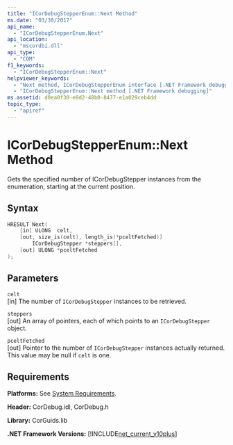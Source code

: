 ```yaml
---
title: "ICorDebugStepperEnum::Next Method"
ms.date: "03/30/2017"
api_name: 
  - "ICorDebugStepperEnum.Next"
api_location: 
  - "mscordbi.dll"
api_type: 
  - "COM"
f1_keywords: 
  - "ICorDebugStepperEnum::Next"
helpviewer_keywords: 
  - "Next method, ICorDebugStepperEnum interface [.NET Framework debugging]"
  - "ICorDebugStepperEnum::Next method [.NET Framework debugging]"
ms.assetid: d0ea0f30-e8d2-48b0-8477-e1a029ceb4dd
topic_type: 
  - "apiref"
---
```

# ICorDebugStepperEnum::Next Method
Gets the specified number of ICorDebugStepper instances from the enumeration, starting at the current position.  
  
## Syntax  
  
```cpp  
HRESULT Next(  
    [in] ULONG  celt,  
    [out, size_is(celt), length_is(*pceltFetched)]  
        ICorDebugStepper *steppers[],  
    [out] ULONG *pceltFetched  
);  
```  
  
## Parameters  
 `celt`  
 [in] The number of `ICorDebugStepper` instances to be retrieved.  
  
 `steppers`  
 [out] An array of pointers, each of which points to an `ICorDebugStepper` object.  
  
 `pceltFetched`  
 [out] Pointer to the number of `ICorDebugStepper` instances actually returned. This value may be null if `celt` is one.  
  
## Requirements  
 **Platforms:** See [System Requirements](../../../../docs/framework/get-started/system-requirements.md).  
  
 **Header:** CorDebug.idl, CorDebug.h  
  
 **Library:** CorGuids.lib  
  
 **.NET Framework Versions:** [!INCLUDE[net_current_v10plus](../../../../includes/net-current-v10plus-md.md)]
